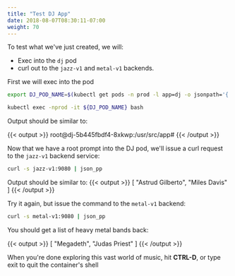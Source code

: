 ```yaml
---
title: "Test DJ App"
date: 2018-08-07T08:30:11-07:00
weight: 70
---
```


To test what we've just created, we will:

* Exec into the `dj` pod
* curl out to the `jazz-v1` and `metal-v1` backends.

First we will exec into the pod

```bash
export DJ_POD_NAME=$(kubectl get pods -n prod -l app=dj -o jsonpath='{.items[].metadata.name}')

kubectl exec -nprod -it ${DJ_POD_NAME} bash
```

 Output should be similar to:

{{< output >}}
root@dj-5b445fbdf4-8xkwp:/usr/src/app#
{{< /output >}}

Now that we have a root prompt into the DJ pod, we'll issue a curl request to the `jazz-v1` backend service:

```bash
curl -s jazz-v1:9080 | json_pp
```

Output should be similar to:
{{< output >}}
[
   "Astrud Gilberto",
   "Miles Davis"
]
{{< /output >}}

Try it again, but issue the command to the `metal-v1` backend:

```bash
curl -s metal-v1:9080 | json_pp
```

You should get a list of heavy metal bands back:

{{< output >}}
[
   "Megadeth",
   "Judas Priest"
]
{{< /output >}}

When you're done exploring this vast world of music, hit **CTRL-D**, or type exit to quit the container's shell
